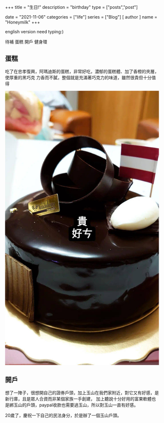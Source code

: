 +++
title = "生日!"
description = "birthday"
type = ["posts","post"]

date = "2021-11-06"
categories = ["life"]
series = ["Blog"]
[ author ]
  name = "Honeymilk"
+++

english version need typing:)

待補
蛋糕
開戶
健身環

## 蛋糕

吃了在忠孝復興，阿瑪迪斯的蛋糕，非常好吃，濃郁的蛋糕體、加了香橙的夾層，使厚重的黑巧克
力香而不膩，整個就是充滿著巧克力的味道，雖然很貴但十分值得

![蛋糕照](/img/post/2021_1106_01.jpg)

## 開戶

想了一陣子，很想開自己的證券戶頭，加上玉山在我們家附近，對它又有好感，是新行庫，且是眾人合資而非某個家族一手創建，
加上聽說十分好用的富果軟體也是綁玉山的戶頭，paypal收款也需要過玉山，所以對玉山一直有好感。

20歲了，慶祝一下自己的民法身分，於是辦了一個玉山戶頭。


